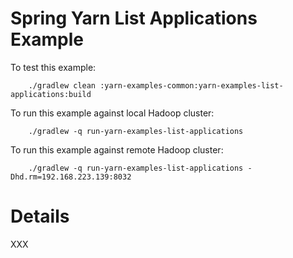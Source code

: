 Spring Yarn List Applications Example
=====================================

To test this example:

		./gradlew clean :yarn-examples-common:yarn-examples-list-applications:build

To run this example against local Hadoop cluster:

		./gradlew -q run-yarn-examples-list-applications

To run this example against remote Hadoop cluster:

		./gradlew -q run-yarn-examples-list-applications -Dhd.rm=192.168.223.139:8032

# Details

XXX
